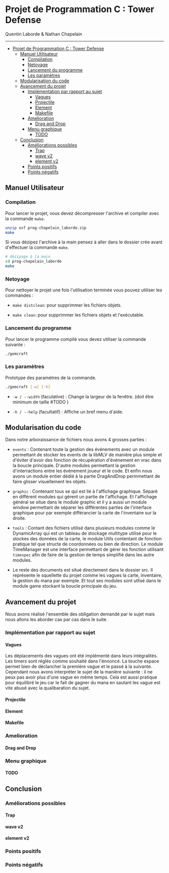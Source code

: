 # Projet de Programmation C : Tower Defense
Quentin Laborde & Nathan Chapelain
____
- [Projet de Programmation C : Tower Defense](#projet-de-programmation-c--tower-defense)
  - [Manuel Utilisateur](#manuel-utilisateur)
    - [Compilation](#compilation)
    - [Netoyage](#netoyage)
    - [Lancement du programme](#lancement-du-programme)
    - [Les paramètres](#les-paramètres)
  - [Modularisation du code](#modularisation-du-code)
  - [Avancement du projet](#avancement-du-projet)
    - [Implémentation par rapport au sujet](#implémentation-par-rapport-au-sujet)
      - [Vagues](#vagues)
      - [Projectile](#projectile)
      - [Element](#element)
      - [Makefile](#makefile)
    - [Amelioration](#amelioration)
      - [Drag and Drop](#drag-and-drop)
    - [Menu graphique](#menu-graphique)
      - [TODO](#todo)
  - [Conclusion](#conclusion)
    - [Améliorations possibles](#améliorations-possibles)
      - [Trap](#trap)
      - [wave v2](#wave-v2)
      - [element v2](#element-v2)
    - [Points positifs](#points-positifs)
    - [Points négatifs](#points-négatifs)


## Manuel Utilisateur
### Compilation
Pour lancer le projet, vous devez décompresser l'archive et compiler avec la commande `make`.

```bash
unzip xvf prog-chapelain_laborde.zip
make
```

Si vous dézipez l'archive à la main pensez à aller dans le dossier crée avant d'effectuer la commande `make`.

```bash
# dézipage à la main
cd prog-chapelain_laborde
make
```

### Netoyage

Pour nettoyer le projet une fois l'utilisation terminée vous pouvez utiliser les commandes :

-  `make distclean`: pour supprimmer les fichiers objets.

-  `make clean`: pour supprimmer les fichiers objets et l'exécutable.

### Lancement du programme

Pour lancer le programme compilé vous devez utiliser la commande suivante :

```bash
./gemcraft
```

### Les paramètres

Prototype des paramètres de la commande.

```bash
./gemcraft [-w] [-h]
```

- `-w / --width` (faculative) : Change la largeur de la fenêtre. (doit être minimum de taille #TODO )

- `-h / --help` (facultatif) : Affiche un bref menu d'aide.


## Modularisation du code

Dans notre arboraissance de fichiers nous avons 4 grosses parties :

- `events` : Contenant toute la gestion des événements avec un module permettant de stocker les events de la libMLV de manière plus simple et d'éviter d'avoir des fonction de récupération d'événement en vrac dans la boucle principale. D'autre modules permettant la gestion d'interractions entre les événement joueur et le code. Et enfin nous avons un module entier dédié à la partie DragAndDrop permmettant de faire glisser visuellement les objets.

- `graphic` : Contenant tous se qui est lié à l'affichage graphique. Séparé en différent modules qui gèrent un partie de l'affichage. Et l'affichage général se situe dans le module graphic et il y a aussi un module window permettant de séparer les différentes parties de l'interface graphique pour par exemple différancier la carte de l'inventaire sur la droite.

- `tools` : Contant des fichiers utilisé dans plusieurs modules comme le DynamicArray qui est un tableau de stockage multitype utilisé pour le stockes des données de la carte, le module Utils contentant de fonction pratique tel que structe de coordonnées ou bien de direction. Le module TimeManager est une interface permettant de gérer les fonction utilisant `timespec` afin de faire de la gestion de temps simplifié dans les autre modules.

- Le reste des documents est situé directement dans le dossier src. Il représente le squellette du projet comme les vagues la carte, inventaire, la gestion du mana par exemple. Et tout ses modules sont utlisé dans le module game stockant la boucle principale du jeu. 

## Avancement du projet

Nous avons réalisé l'ensemble des obligation demandé par le sujet mais nous allons les aborder cas par cas dans le suite.

### Implémentation par rapport au sujet
#### Vagues

Les déplacements des vagues ont été implémenté dans leurs intégralités.
Les timers sont réglés comme souhaité dans l'énnoncé.
La touche espace permet bien de déclancher la première vague et le passé à la suivante.
Cependant nous avons interpréter le sujet de la manière suivante : il ne peux pas avoir plus d'une vague en même temps. Cela est aussi pratique pour équilibré le jeu car le fait de gagner du mana en sautant les vague est vite abusé avec la qualibaration du sujet.

#### Projectile


#### Element
#### Makefile
### Amelioration
#### Drag and Drop
### Menu graphique
#### TODO

## Conclusion
### Améliorations possibles
#### Trap
#### wave v2
#### element v2
### Points positifs
### Points négatifs
